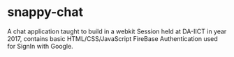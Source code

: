 # snappy-chat

A chat application taught to build in a webkit Session held at DA-IICT in year 2017,
contains basic HTML/CSS/JavaScript
FireBase Authentication used for SignIn with Google.
